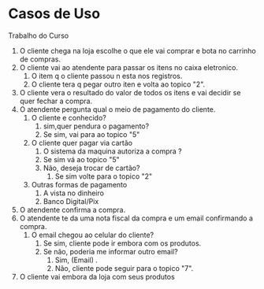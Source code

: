 # Casos de Uso
 Trabalho do Curso

1. O cliente chega na loja escolhe o que ele vai comprar e bota no carrinho de compras.
2. O cliente vai ao atendente para passar os itens no caixa eletronico.
   1. O item q o cliente passou n esta nos registros.
   2. O cliente tera q pegar outro iten e volta ao topico "2".
3. O cliente vera o resultado do valor de todos os itens e vai decidir se quer fechar a compra.
4. O atendente pergunta qual o meio de pagamento do cliente.
   1. O cliente e conhecido?
      1. sim,quer pendura o pagamento?
      2. Se sim, vai para ao topico "5"
   2. O cliente quer pagar via cartão
      1. O sistema da maquina autoriza a compra ?
      2. Se sim vá ao topico "5"
      3. Não, deseja trocar de cartão?
         1. Se sim volte para o topico "2"
   3. Outras formas de pagamento 
         1. A vista no dinheiro
         2. Banco Digital/Pix               
5. O atendente confirma a compra.
6. O atendente te da uma nota fiscal da compra e um email confirmando a compra.
   1. O email chegou ao celular do cliente?
      1. Se sim, cliente pode ir embora com os produtos.
      2. Se não, poderia me informar outro email?
         1. Sim, (Email) .
         2. Não, cliente pode seguir para o topico "7".
7. O cliente vai embora da loja com seus produtos
